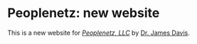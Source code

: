 # Peoplenetz: new website

This is a new website for
[*Peoplenetz, LLC*](http://www.peoplenetz.com/) 
by [Dr. James Davis](http://www.sabotsolutions.com/).
